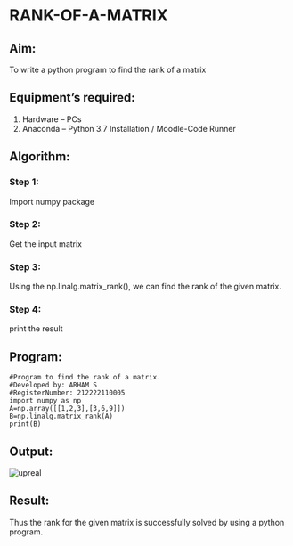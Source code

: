 # RANK-OF-A-MATRIX
## Aim:
To write a python program to find the rank of a matrix
## Equipment’s required:
1. 	Hardware – PCs
2. 	Anaconda – Python 3.7 Installation / Moodle-Code Runner
## Algorithm:
### Step 1: 
Import numpy package
### Step 2:
Get the input matrix
### Step 3: 
Using the np.linalg.matrix_rank(), we can find the rank of the given matrix.
### Step 4: 
 print the result
## Program:
```
#Program to find the rank of a matrix.
#Developed by: ARHAM S
#RegisterNumber: 212222110005
import numpy as np
A=np.array([[1,2,3],[3,6,9]])
B=np.linalg.matrix_rank(A)
print(B)
```
## Output:

![upreal](https://github.com/arhamshajahan/RANK-OF-A-MATRIX/assets/127313881/37f8fbfc-5d2d-4840-a0f1-222f0e879bd8)

## Result:
Thus the rank for the given matrix is successfully solved by  using a python program.

